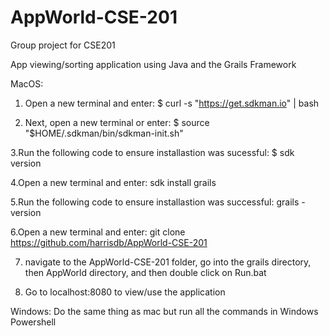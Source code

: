 # AppWorld-CSE-201
Group project for CSE201

App viewing/sorting application using Java and the Grails Framework

MacOS:

1. Open a new terminal and enter:
$ curl -s "https://get.sdkman.io" | bash

2. Next, open a new terminal or enter:
$ source "$HOME/.sdkman/bin/sdkman-init.sh"

3.Run the following code to ensure installastion was sucessful:
$ sdk version

4.Open a new terminal and enter:
sdk install grails

5.Run the following code to ensure installastion was successful:
grails -version

6.Open a new terminal and enter:
git clone https://github.com/harrisdb/AppWorld-CSE-201

7. navigate to the AppWorld-CSE-201 folder, go into the grails directory, then AppWorld directory, and then double click on Run.bat

8. Go to localhost:8080 to view/use the application


Windows:
Do the same thing as mac but run all the commands in Windows Powershell